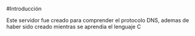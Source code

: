 #Introducción

Este servidor fue creado para comprender el protocolo DNS, ademas de haber sido creado mientras se aprendia el lenguaje C
